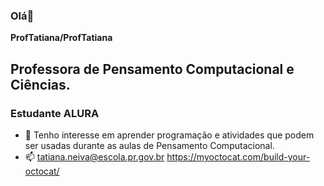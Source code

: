 ### Olá👋

**ProfTatiana/ProfTatiana**
## Professora de Pensamento Computacional e Ciências.
### Estudante ALURA
- 🔭 Tenho interesse em aprender programação e atividades que podem ser usadas durante as aulas de Pensamento Computacional.
- 📫  tatiana.neiva@escola.pr.gov.br
https://myoctocat.com/build-your-octocat/

